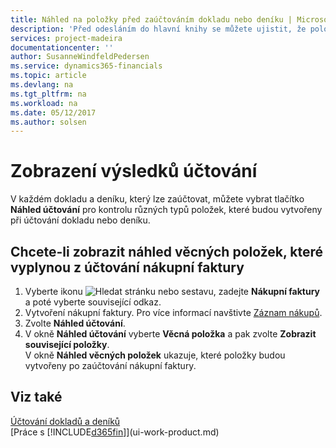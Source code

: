 ```yaml
---
title: Náhled na položky před zaúčtováním dokladu nebo deníku | Microsoft Docs
description: 'Před odesláním do hlavní knihy se můžete ujistit, že položky pro doklady a deníky odpovídají.'
services: project-madeira
documentationcenter: ''
author: SusanneWindfeldPedersen
ms.service: dynamics365-financials
ms.topic: article
ms.devlang: na
ms.tgt_pltfrm: na
ms.workload: na
ms.date: 05/12/2017
ms.author: solsen
---
```

# <a name="preview-posting-results"></a>Zobrazení výsledků účtování
V každém dokladu a deníku, který lze zaúčtovat, můžete vybrat tlačítko **Náhled účtování** pro kontrolu různých typů položek, které budou vytvořeny při účtování dokladu nebo deníku.

## <a name="to-preview-gl-entries-that-will-result-from-posting-a-purchase-invoice"></a>Chcete-li zobrazit náhled věcných položek, které vyplynou z účtování nákupní faktury
1. Vyberte ikonu ![Hledat stránku nebo sestavu](media/ui-search/search_small.png "Hledat ikonu stránky nebo sestavy"), zadejte **Nákupní faktury** a poté vyberte související odkaz.
2. Vytvoření nákupní faktury. Pro více informací navštivte [Záznam nákupů](purchasing-how-record-purchases.md).
3. Zvolte **Náhled účtování**.
4. V okně **Náhled účtování** vyberte **Věcná položka** a pak zvolte **Zobrazit související položky**.  
   V okně **Náhled věcných položek** ukazuje, které položky budou vytvořeny po zaúčtování nákupní faktury.

## <a name="see-also"></a>Viz také
[Účtování dokladů a deníků](ui-post-documents-journals.md)  
[Práce s [!INCLUDE[d365fin](includes/d365fin_md.md)]](ui-work-product.md)


